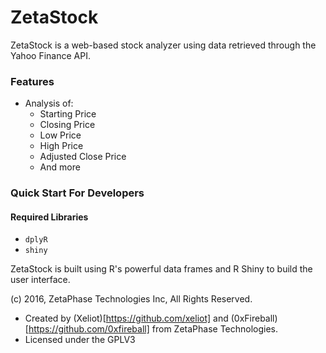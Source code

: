 # ZetaStock

ZetaStock is a web-based stock analyzer using data retrieved through the Yahoo Finance API.

### Features
- Analysis of:
  - Starting Price
  - Closing Price
  - Low Price
  - High Price
  - Adjusted Close Price
  - And more

### Quick Start For Developers

#### Required Libraries
- `dplyR`
- `shiny`

ZetaStock is built using R's powerful data frames and R Shiny to build the user interface.

(c) 2016, ZetaPhase Technologies Inc, All Rights Reserved.
- Created by (Xeliot)[https://github.com/xeliot] and (0xFireball)[https://github.com/0xfireball] from ZetaPhase Technologies.
- Licensed under the GPLV3
